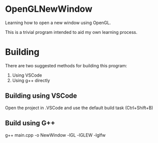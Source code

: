 # OpenGLNewWindow
Learning how to open a new window using OpenGL.

This is a trivial program intended to aid my own learning process.

# Building
There are two suggested methods for building this program:
 1) Using VSCode
 2) Using g++ directly

## Building using VSCode
Open the project in .VSCode and use the default build task (Ctrl+Shift+B)

## Build using G++
g++ main.cpp -o NewWindow -lGL -lGLEW -lglfw